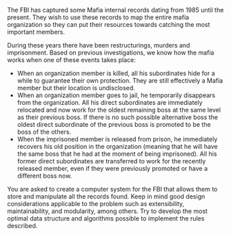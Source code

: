 The FBI has captured some Mafia internal records dating from 1985 until the present. They wish to use these records to map the entire mafia organization so they can put their resources towards catching the most important members.

During these years there have been restructurings, murders and imprisonment. Based on previous investigations, we know how the mafia works when one of these events takes place:

- When an organization member is killed, all his subordinates hide for a while to guarantee their own protection. They are still effectively a Mafia member but their location is undisclosed.
- When an organization member goes to jail, he temporarily disappears from the organization. All his direct subordinates are immediately relocated and now work for the oldest remaining boss at the same level as their previous boss. If there is no such possible alternative boss the oldest direct subordinate of the previous boss is promoted to be the boss of the others.
- When the imprisoned member is released from prison, he immediately recovers his old position in the organization (meaning that he will have the same boss that he had at the moment of being imprisoned). All his former direct subordinates are transferred to work for the recently released member, even if they were previously promoted or have a different boss now.

You are asked to create a computer system for the FBI that allows them to store and manipulate all the records found. Keep in mind good design considerations applicable to the problem such as extensibility, maintainability, and modularity, among others. Try to develop the most optimal data structure and algorithms possible to implement the rules described.